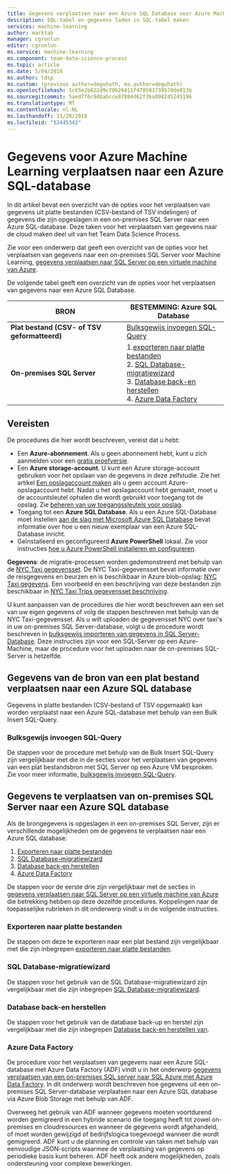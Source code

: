 ```yaml
---
title: Gegevens verplaatsen naar een Azure SQL Database voor Azure Machine Learning | Microsoft Docs
description: SQL-tabel en gegevens laden in SQL-tabel maken
services: machine-learning
author: marktab
manager: cgronlun
editor: cgronlun
ms.service: machine-learning
ms.component: team-data-science-process
ms.topic: article
ms.date: 5/04/2018
ms.author: tdsp
ms.custom: (previous author=deguhath, ms.author=deguhath)
ms.openlocfilehash: 1c65e2b622d9c70626411f470593730570de813b
ms.sourcegitcommit: 5aed7f6c948abcce87884d62f3ba098245245196
ms.translationtype: MT
ms.contentlocale: nl-NL
ms.lasthandoff: 11/28/2018
ms.locfileid: "52445342"
---
```

# <a name="move-data-to-an-azure-sql-database-for-azure-machine-learning"></a>Gegevens voor Azure Machine Learning verplaatsen naar een Azure SQL-database

In dit artikel bevat een overzicht van de opties voor het verplaatsen van gegevens uit platte bestanden (CSV-bestand of TSV indelingen) of gegevens die zijn opgeslagen in een on-premises SQL Server naar een Azure SQL-database. Deze taken voor het verplaatsen van gegevens naar de cloud maken deel uit van het Team Data Science Process.

Zie voor een onderwerp dat geeft een overzicht van de opties voor het verplaatsen van gegevens naar een on-premises SQL Server voor Machine Learning, [gegevens verplaatsen naar SQL Server op een virtuele machine van Azure](move-sql-server-virtual-machine.md).

De volgende tabel geeft een overzicht van de opties voor het verplaatsen van gegevens naar een Azure SQL Database.

| <b>BRON</b> | <b>BESTEMMING: Azure SQL Database</b> |
| --- | --- |
| <b>Plat bestand (CSV- of TSV geformatteerd)</b> |[Bulksgewijs invoegen SQL-Query](#bulk-insert-sql-query) |
| <b>On-premises SQL Server</b> |1.[exporteren naar platte bestanden](#export-flat-file)<br> 2. [SQL Database-migratiewizard](#insert-tables-bcp)<br> 3. [Database back-en herstellen](#db-migration)<br> 4. [Azure Data Factory](#adf) |

## <a name="prereqs"></a>Vereisten
De procedures die hier wordt beschreven, vereist dat u hebt:

* Een **Azure-abonnement**. Als u geen abonnement hebt, kunt u zich aanmelden voor een [gratis proefversie](https://azure.microsoft.com/pricing/free-trial/).
* Een **Azure storage-account**. U kunt een Azure storage-account gebruiken voor het opslaan van de gegevens in deze zelfstudie. Zie het artikel [Een opslagaccount maken](../../storage/common/storage-quickstart-create-account.md) als u geen account Azure-opslagaccount hebt. Nadat u het opslagaccount hebt gemaakt, moet u de accountsleutel ophalen die wordt gebruikt voor toegang tot de opslag. Zie [beheren van uw toegangssleutels voor opslag](../../storage/common/storage-account-manage.md#access-keys).
* Toegang tot een **Azure SQL Database**. Als u een Azure SQL-Database moet instellen [aan de slag met Microsoft Azure SQL Database](../../sql-database/sql-database-get-started.md) bevat informatie over hoe u een nieuw exemplaar van een Azure SQL-Database inricht.
* Geïnstalleerd en geconfigureerd **Azure PowerShell** lokaal. Zie voor instructies [hoe u Azure PowerShell installeren en configureren](/powershell/azure/overview).

**Gegevens**: de migratie-processen worden gedemonstreerd met behulp van de [NYC Taxi gegevensset](http://chriswhong.com/open-data/foil_nyc_taxi/). De NYC Taxi-gegevensset bevat informatie over de reisgegevens en beurzen en is beschikbaar in Azure blob-opslag: [NYC Taxi gegevens](http://www.andresmh.com/nyctaxitrips/). Een voorbeeld en een beschrijving van deze bestanden zijn beschikbaar in [NYC Taxi Trips gegevensset beschrijving](sql-walkthrough.md#dataset).

U kunt aanpassen van de procedures die hier wordt beschreven aan een set van uw eigen gegevens of volg de stappen beschreven met behulp van de NYC Taxi-gegevensset. Als u wilt uploaden de gegevensset NYC over taxi's in uw on-premises SQL Server-database, volgt u de procedure wordt beschreven in [bulksgewijs importeren van gegevens in SQL Server-Database](sql-walkthrough.md#dbload). Deze instructies zijn voor een SQL-Server op een Azure-Machine, maar de procedure voor het uploaden naar de on-premises SQL-Server is hetzelfde.

## <a name="file-to-azure-sql-database"></a> Gegevens van de bron van een plat bestand verplaatsen naar een Azure SQL database
Gegevens in platte bestanden (CSV-bestand of TSV opgemaakt) kan worden verplaatst naar een Azure SQL-database met behulp van een Bulk Insert SQL-Query.

### <a name="bulk-insert-sql-query"></a> Bulksgewijs invoegen SQL-Query
De stappen voor de procedure met behulp van de Bulk Insert SQL-Query zijn vergelijkbaar met die in de secties voor het verplaatsen van gegevens van een plat bestandsbron met SQL Server op een Azure VM besproken. Zie voor meer informatie, [bulksgewijs invoegen SQL-Query](move-sql-server-virtual-machine.md#insert-tables-bulkquery).

## <a name="sql-on-prem-to-sazure-sql-database"></a> Gegevens te verplaatsen van on-premises SQL Server naar een Azure SQL database
Als de brongegevens is opgeslagen in een on-premises SQL Server, zijn er verschillende mogelijkheden om de gegevens te verplaatsen naar een Azure SQL database:

1. [Exporteren naar platte bestanden](#export-flat-file)
2. [SQL Database-migratiewizard](#insert-tables-bcp)
3. [Database back-en herstellen](#db-migration)
4. [Azure Data Factory](#adf)

De stappen voor de eerste drie zijn vergelijkbaar met de secties in [gegevens verplaatsen naar SQL Server op een virtuele machine van Azure](move-sql-server-virtual-machine.md) die betrekking hebben op deze dezelfde procedures. Koppelingen naar de toepasselijke rubrieken in dit onderwerp vindt u in de volgende instructies.

### <a name="export-flat-file"></a>Exporteren naar platte bestanden
De stappen om deze te exporteren naar een plat bestand zijn vergelijkbaar met die zijn inbegrepen [exporteren naar platte bestanden](move-sql-server-virtual-machine.md#export-flat-file).

### <a name="insert-tables-bcp"></a>SQL Database-migratiewizard
De stappen voor het gebruik van de SQL Database-migratiewizard zijn vergelijkbaar met die zijn inbegrepen [SQL Database-migratiewizard](move-sql-server-virtual-machine.md#sql-migration).

### <a name="db-migration"></a>Database back-en herstellen
De stappen voor het gebruik van de database back-up en herstel zijn vergelijkbaar met die zijn inbegrepen [Database back-en herstellen van](move-sql-server-virtual-machine.md#sql-backup).

### <a name="adf"></a>Azure Data Factory
De procedure voor het verplaatsen van gegevens naar een Azure SQL-database met Azure Data Factory (ADF) vindt u in het onderwerp [gegevens verplaatsen van een on-premises SQL server naar SQL Azure met Azure Data Factory](move-sql-azure-adf.md). In dit onderwerp wordt beschreven hoe gegevens uit een on-premises SQL Server-database verplaatsen naar een Azure SQL database via Azure Blob Storage met behulp van ADF.

Overweeg het gebruik van ADF wanneer gegevens moeten voortdurend worden gemigreerd in een hybride scenario die toegang heeft tot zowel on-premises en cloudresources en wanneer de gegevens wordt afgehandeld, of moet worden gewijzigd of bedrijfslogica toegevoegd wanneer die wordt gemigreerd. ADF kunt u de planning en controle van taken met behulp van eenvoudige JSON-scripts waarmee de verplaatsing van gegevens op periodieke basis kunt beheren. ADF heeft ook andere mogelijkheden, zoals ondersteuning voor complexe bewerkingen.
